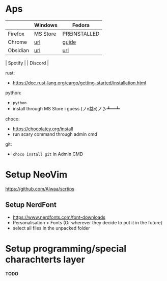 # Aps

| | Windows | Fedora |
| ---| --- | --- |
| Firefox | MS Store | PREINSTALLED |
| Chrome | [url](https://www.google.com/chrome/) | [guide](https://docs.fedoraproject.org/en-US/quick-docs/installing-chromium-or-google-chrome-browsers/) |
| Obsidian | [url](https://obsidian.md/download) | [url](https://obsidian.md/download) |


| Spotify |
| Discord |


rust: 
 - https://doc.rust-lang.org/cargo/getting-started/installation.html

python:
 - `python`
 - install through MS Store i guess (ノಠ益ಠ)ノ彡┻━┻

choco:
 - https://chocolatey.org/install
 - run scary command through admin cmd

git:
 - `choco install git` in Admin CMD

# Setup NeoVim
https://github.com/Alwaa/scrtips

## Setup NerdFont
 - https://www.nerdfonts.com/font-downloads
 - Personalisation > Fonts (Or wherever they decide to put it in the future)
 - select all files in the unpacked folder
 

# Setup programming/special charachterts layer
 **TODO**
